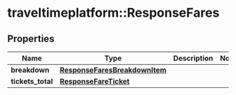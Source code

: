 # traveltimeplatform::ResponseFares

## Properties
Name | Type | Description | Notes
------------ | ------------- | ------------- | -------------
**breakdown** | [**ResponseFaresBreakdownItem**](ResponseFaresBreakdownItem.md) |  | 
**tickets_total** | [**ResponseFareTicket**](ResponseFareTicket.md) |  | 


